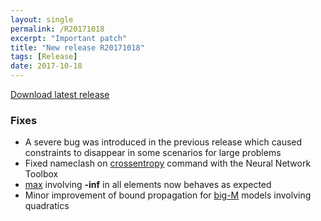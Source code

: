 ```yaml
---
layout: single
permalink: /R20171018
excerpt: "Important patch"
title: "New release R20171018"
tags: [Release]
date: 2017-10-18
---
```



[Download latest release](/download)

### Fixes

* A severe bug was introduced in the previous release which caused constraints to disappear in some scenarios for large problems
* Fixed nameclash on [crossentropy](/command/crossentropy) command with the Neural Network Toolbox
* [max](/command/max) involving **-inf** in all elements now behaves as expected
* Minor improvement of bound propagation for [big-M](/tutorial/bigmandconvexhulls) models involving quadratics






